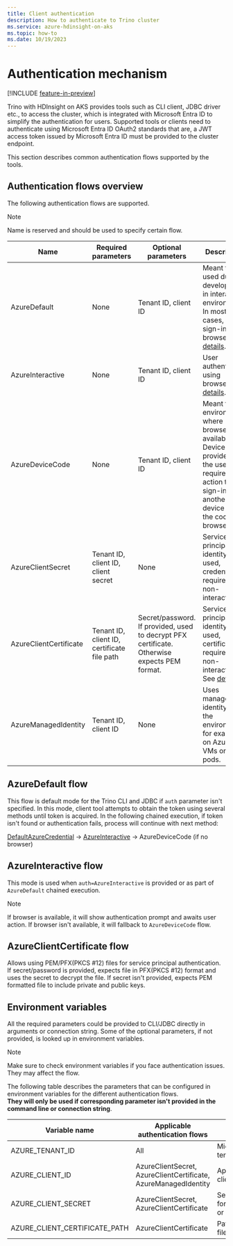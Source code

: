 ```yaml
---
title: Client authentication
description: How to authenticate to Trino cluster
ms.service: azure-hdinsight-on-aks
ms.topic: how-to
ms.date: 10/19/2023
---
```


# Authentication mechanism

[!INCLUDE [feature-in-preview](../includes/feature-in-preview.md)]

Trino with HDInsight on AKS provides tools such as CLI client, JDBC driver etc., to access the cluster, which is integrated with Microsoft Entra ID to simplify the authentication for users.
Supported tools or clients need to authenticate using Microsoft Entra ID OAuth2 standards that are, a JWT access token issued by Microsoft Entra ID must be provided to the cluster endpoint.

This section describes common authentication flows supported by the tools.

## Authentication flows overview
The following authentication flows are supported. 

> [!NOTE]
> Name is reserved and should be used to specify certain flow.


|Name|Required parameters|Optional parameters|Description
|----|----|----|----|
AzureDefault|None|Tenant ID, client ID|Meant to be used during development in interactive environment. In most cases, user sign-in using browser. See [details](#azuredefault-flow).|
AzureInteractive|None|Tenant ID, client ID|User authenticates using browser. See [details](#azureinteractive-flow).|
AzureDeviceCode|None|Tenant ID, client ID|Meant for environments where browser isn't available. Device code provided to the user requires an action to sign-in on another device using the code and browser.|
AzureClientSecret|Tenant ID, client ID, client secret|None|Service principal identity is used, credentials required, non-interactive.|
AzureClientCertificate|Tenant ID, client ID, certificate file path|Secret/password. If provided, used to decrypt PFX certificate. Otherwise expects PEM format.|Service principal identity is used, certificate required, non-interactive. See [details](#azureclientcertificate-flow).|
AzureManagedIdentity|Tenant ID, client ID|None|Uses managed identity of the environment, for example, on Azure VMs or AKS pods.|

## AzureDefault flow

This flow is default mode for the Trino CLI and JDBC if `auth` parameter isn't specified. In this mode, client tool attempts to obtain the token using several methods until token is acquired. 
In the following chained execution, if token isn't found or authentication fails, process will continue with next method:

[DefaultAzureCredential](/java/api/overview/azure/identity-readme#defaultazurecredential) -> [AzureInteractive](#azureinteractive-flow) -> AzureDeviceCode (if no browser)

## AzureInteractive flow

This mode is used when `auth=AzureInteractive` is provided or as part of `AzureDefault` chained execution. 
> [!NOTE]
> 
> If browser is available, it will show authentication prompt and awaits user action. If browser isn't available, it will fallback to `AzureDeviceCode` flow.

## AzureClientCertificate flow

Allows using PEM/PFX(PKCS #12) files for service principal authentication. If secret/password is provided, expects file in PFX(PKCS #12) format and uses the secret to decrypt the file. If secret isn't provided, expects PEM formatted file to include private and public keys.

## Environment variables

All the required parameters could be provided to CLI/JDBC directly in arguments or connection string. Some of the optional parameters, if not provided, is looked up in environment variables.

> [!NOTE]
>
> Make sure to check environment variables if you face authentication issues. They may affect the flow.

The following table describes the parameters that can be configured in environment variables for the different authentication flows.
<br>**They will only be used if corresponding parameter isn't provided in the command line or connection string**.

|Variable name|Applicable authentication flows|Description
|----|----|----|
|AZURE_TENANT_ID|All|Microsoft Entra tenant ID.|
|AZURE_CLIENT_ID|AzureClientSecret, AzureClientCertificate, AzureManagedIdentity|Application/principal client ID.|
|AZURE_CLIENT_SECRET|AzureClientSecret, AzureClientCertificate|Secret or password for service principal or certificate file.|
|AZURE_CLIENT_CERTIFICATE_PATH|AzureClientCertificate|Path to certificate file.|
